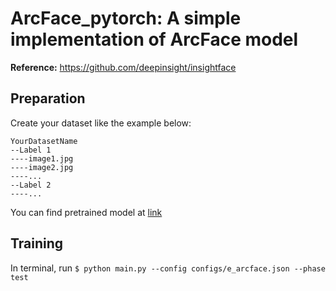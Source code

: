 # ArcFace_pytorch: A simple implementation of ArcFace model
**Reference:** https://github.com/deepinsight/insightface

## Preparation
Create your dataset like the example below:<br/>
```
YourDatasetName
--Label 1
----image1.jpg
----image2.jpg
----...
--Label 2
----...
```
You can find pretrained model at [link](https://drive.google.com/drive/folders/1FMXmo0I9Mhqgjn2cwyD9WcoaV0Ey65dU?usp=sharing) 

## Training
In terminal, run ```$ python main.py --config configs/e_arcface.json --phase test```

